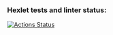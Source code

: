 ### Hexlet tests and linter status:
[![Actions Status](https://github.com/Liat3s/php-project-lvl2/workflows/hexlet-check/badge.svg)](https://github.com/Liat3s/php-project-lvl2/actions)